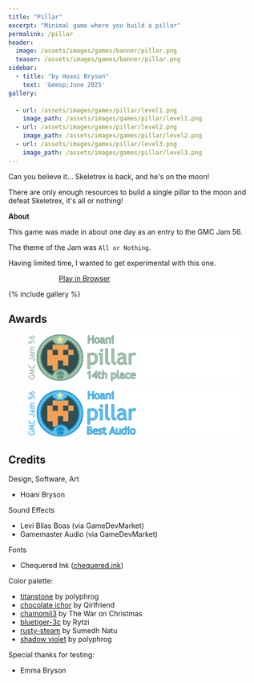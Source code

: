 ```yaml
---
title: "Pillar"
excerpt: "Minimal game where you build a pillar"
permalink: /pillar
header:
  image: /assets/images/games/banner/pillar.png
  teaser: /assets/images/games/banner/pillar.png
sidebar:
  - title: "by Hoani Bryson"
    text: '&emsp;June 2025'
gallery:

  - url: /assets/images/games/pillar/level1.png
    image_path: /assets/images/games/pillar/level1.png
  - url: /assets/images/games/pillar/level2.png
    image_path: /assets/images/games/pillar/level2.png
  - url: /assets/images/games/pillar/level3.png
    image_path: /assets/images/games/pillar/level3.png
---
```


Can you believe it... Skeletrex is back, and he's on the moon! 

There are only enough resources to build a single pillar to the moon and defeat Skeletrex, it's all or nothing!

**About**

This game was made in about one day as an entry to the GMC Jam 56. 

The theme of the Jam was `All or Nothing`.

Having limited time, I wanted to get experimental with this one.

<a href="https://gx.games/games/dem1ks/pillar/" class="btn btn--primary" style="margin-left:20%;width:60%">Play in Browser</a>

{% include gallery %}

## Awards

<figure style="margin-bottom:0"><img src="/assets/images/games/pillar/medals/rank240.png"></figure> 
<figure style="margin-bottom:0"><img src="/assets/images/games/pillar/medals/audio240.png"></figure> 

## Credits

Design, Software, Art
* Hoani Bryson

Sound Effects
* Levi Bilas Boas (via GameDevMarket)
* Gamemaster Audio (via GameDevMarket)

Fonts
* Chequered Ink ([chequered.ink](https://chequered.ink/))

Color palette:
- [titanstone](https://lospec.com/palette-list/titanstone) by polyphrog 
- [chocolate ichor](https://lospec.com/palette-list/chocolate-ichor) by Qirlfriend 
- [chamomil3](https://lospec.com/palette-list/chamomil3) by The War on Christmas 
- [bluetiger-3c](https://lospec.com/palette-list/bluetiger-3c) by Rytzi 
- [rusty-steam](https://lospec.com/palette-list/rusty-steam) by Sumedh Natu 
- [shadow violet](https://lospec.com/palette-list/shadow-violet) by polyphrog 

Special thanks for testing:
* Emma Bryson
